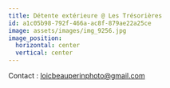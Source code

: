```yaml
---
title: Détente extérieure @ Les Trésorières
id: a1c05b98-792f-466a-ac8f-879ae22a25ce
image: assets/images/img_9256.jpg
image_position:
  horizontal: center
  vertical: center
---
```

Contact : loicbeauperinphoto@gmail.com

